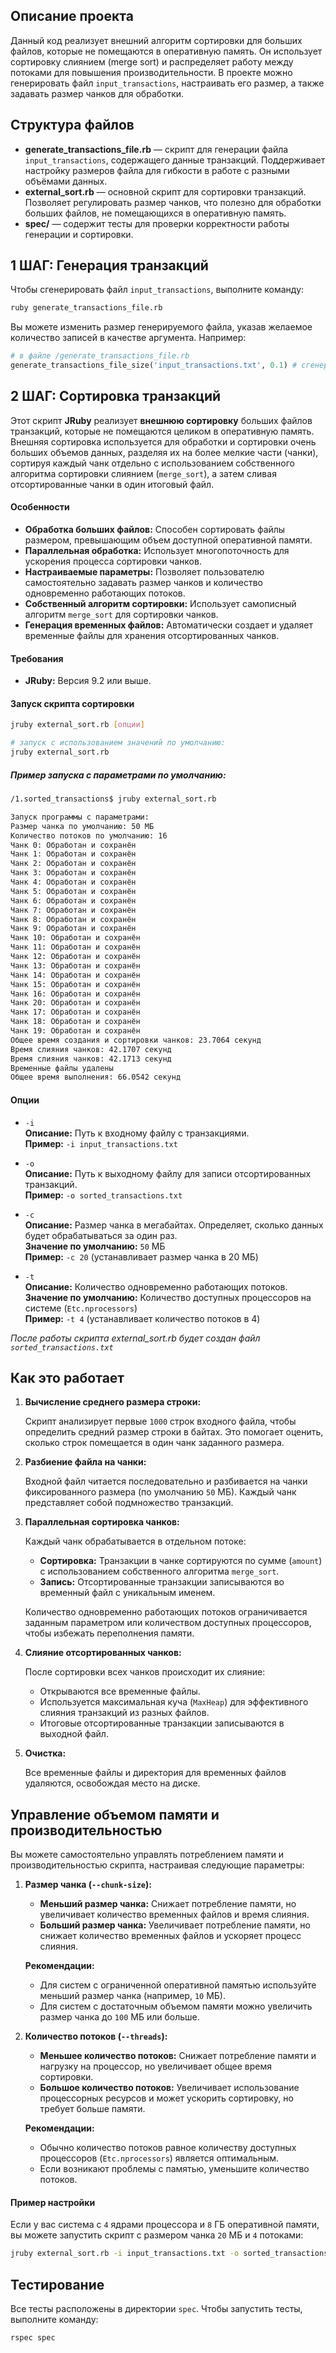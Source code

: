 
## Описание проекта
Данный код реализует внешний алгоритм сортировки для больших файлов, которые не помещаются в оперативную память. Он использует сортировку слиянием (merge sort) и распределяет работу между потоками для повышения производительности.
 В проекте можно генерировать файл `input_transactions`, настраивать его размер, а также задавать размер чанков для обработки.

## Структура файлов
- **generate_transactions_file.rb** — скрипт для генерации файла `input_transactions`, содержащего данные транзакций. Поддерживает настройку размеров файла для гибкости в работе с разными объёмами данных.
- **external_sort.rb** — основной скрипт для сортировки транзакций. Позволяет регулировать размер чанков, что полезно для обработки больших файлов, не помещающихся в оперативную память.
-  **spec/** — содержит тесты для проверки корректности работы генерации и сортировки.

## 1 ШАГ: Генерация транзакций
Чтобы сгенерировать файл `input_transactions`, выполните команду:

```bash
ruby generate_transactions_file.rb
```

Вы можете изменить размер генерируемого файла, указав желаемое количество записей в качестве аргумента. Например:

```ruby
# в файле /generate_transactions_file.rb
generate_transactions_file_size('input_transactions.txt', 0.1) # сгенерируется файл размером 100МБ 
```

## 2 ШАГ: Сортировка транзакций

Этот скрипт **JRuby** реализует **внешнюю сортировку** больших файлов транзакций, которые не помещаются целиком в оперативную память. Внешняя сортировка используется для обработки и сортировки очень больших объемов данных, разделяя их на более мелкие части (чанки), сортируя каждый чанк отдельно с использованием собственного алгоритма сортировки слиянием (`merge_sort`), а затем сливая отсортированные чанки в один итоговый файл.

#### Особенности

- **Обработка больших файлов:** Способен сортировать файлы размером, превышающим объем доступной оперативной памяти.
- **Параллельная обработка:** Использует многопоточность для ускорения процесса сортировки чанков.
- **Настраиваемые параметры:** Позволяет пользователю самостоятельно задавать размер чанков и количество одновременно работающих потоков.
- **Собственный алгоритм сортировки:** Использует самописный алгоритм `merge_sort` для сортировки чанков.
- **Генерация временных файлов:** Автоматически создает и удаляет временные файлы для хранения отсортированных чанков.

#### Требования

- **JRuby:** Версия 9.2 или выше.

#### Запуск скрипта сортировки

```bash
jruby external_sort.rb [опции]

# запуск с использованием значений по умолчанию:
jruby external_sort.rb
```

##### Пример запуска с параметрами по умолчанию:
```bash
/1.sorted_transactions$ jruby external_sort.rb

Запуск программы с параметрами:
Размер чанка по умолчанию: 50 МБ
Количество потоков по умолчанию: 16
Чанк 0: Обработан и сохранён
Чанк 1: Обработан и сохранён
Чанк 2: Обработан и сохранён
Чанк 3: Обработан и сохранён
Чанк 4: Обработан и сохранён
Чанк 5: Обработан и сохранён
Чанк 6: Обработан и сохранён
Чанк 7: Обработан и сохранён
Чанк 8: Обработан и сохранён
Чанк 9: Обработан и сохранён
Чанк 10: Обработан и сохранён
Чанк 11: Обработан и сохранён
Чанк 12: Обработан и сохранён
Чанк 13: Обработан и сохранён
Чанк 14: Обработан и сохранён
Чанк 15: Обработан и сохранён
Чанк 16: Обработан и сохранён
Чанк 20: Обработан и сохранён
Чанк 17: Обработан и сохранён
Чанк 18: Обработан и сохранён
Чанк 19: Обработан и сохранён
Общее время создания и сортировки чанков: 23.7064 секунд
Время слияния чанков: 42.1707 секунд
Время слияния чанков: 42.1713 секунд
Временные файлы удалены
Общее время выполнения: 66.0542 секунд
```

#### Опции
- `-i`  
  **Описание:** Путь к входному файлу с транзакциями.  
  **Пример:** `-i input_transactions.txt`

- `-o`  
  **Описание:** Путь к выходному файлу для записи отсортированных транзакций.  
  **Пример:** `-o sorted_transactions.txt`

- `-c`  
  **Описание:** Размер чанка в мегабайтах. Определяет, сколько данных будет обрабатываться за один раз.  
  **Значение по умолчанию:** `50` МБ  
  **Пример:** `-c 20` (устанавливает размер чанка в 20 МБ)

- `-t`  
  **Описание:** Количество одновременно работающих потоков.  
  **Значение по умолчанию:** Количество доступных процессоров на системе (`Etc.nprocessors`)  
  **Пример:** `-t 4` (устанавливает количество потоков в 4)
  

*После работы скрипта external_sort.rb будет создан файл `sorted_transactions.txt`*


## Как это работает

1. **Вычисление среднего размера строки:**

   Скрипт анализирует первые `1000` строк входного файла, чтобы определить средний размер строки в байтах. Это помогает оценить, сколько строк помещается в один чанк заданного размера.

2. **Разбиение файла на чанки:**

   Входной файл читается последовательно и разбивается на чанки фиксированного размера (по умолчанию `50` МБ). Каждый чанк представляет собой подмножество транзакций.

3. **Параллельная сортировка чанков:**

   Каждый чанк обрабатывается в отдельном потоке:
   - **Сортировка:** Транзакции в чанке сортируются по сумме (`amount`) с использованием собственного алгоритма `merge_sort`.
   - **Запись:** Отсортированные транзакции записываются во временный файл с уникальным именем.

   Количество одновременно работающих потоков ограничивается заданным параметром или количеством доступных процессоров, чтобы избежать переполнения памяти.

4. **Слияние отсортированных чанков:**

   После сортировки всех чанков происходит их слияние:
   - Открываются все временные файлы.
   - Используется максимальная куча (`MaxHeap`) для эффективного слияния транзакций из разных файлов.
   - Итоговые отсортированные транзакции записываются в выходной файл.

5. **Очистка:**

   Все временные файлы и директория для временных файлов удаляются, освобождая место на диске.
   
   
## Управление объемом памяти и производительностью

Вы можете самостоятельно управлять потреблением памяти и производительностью скрипта, настраивая следующие параметры:

1. **Размер чанка (`--chunk-size`):**

   - **Меньший размер чанка:** Снижает потребление памяти, но увеличивает количество временных файлов и время слияния.
   - **Больший размер чанка:** Увеличивает потребление памяти, но снижает количество временных файлов и ускоряет процесс слияния.

   **Рекомендации:**
   - Для систем с ограниченной оперативной памятью используйте меньший размер чанка (например, `10` МБ).
   - Для систем с достаточным объемом памяти можно увеличить размер чанка до `100` МБ или больше.

2. **Количество потоков (`--threads`):**

   - **Меньшее количество потоков:** Снижает потребление памяти и нагрузку на процессор, но увеличивает общее время сортировки.
   - **Большое количество потоков:** Увеличивает использование процессорных ресурсов и может ускорить сортировку, но требует больше памяти.

   **Рекомендации:**
   - Обычно количество потоков равное количеству доступных процессоров (`Etc.nprocessors`) является оптимальным.
   - Если возникают проблемы с памятью, уменьшите количество потоков.
   
#### Пример настройки

Если у вас система с `4` ядрами процессора и `8` ГБ оперативной памяти, вы можете запустить скрипт с размером чанка `20` МБ и `4` потоками:

```bash
jruby external_sort.rb -i input_transactions.txt -o sorted_transactions.txt -c 20 -t 4
```


## Тестирование
Все тесты расположены в директории `spec`. Чтобы запустить тесты, выполните команду:

```bash
rspec spec
```
